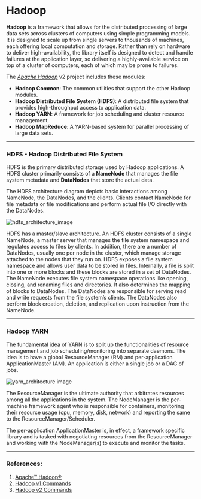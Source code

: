 Hadoop
=======

**Hadoop** is a framework that allows for the distributed processing of large data
 sets across clusters of computers using simple programming models.
 It is designed to scale up from single servers to thousands of machines,
 each offering local computation and storage.
 Rather than rely on hardware to deliver high-availability, the library itself
 is designed to detect and handle failures at the application layer,
 so delivering a highly-available service on top of a cluster of computers,
 each of which may be prone to failures.

The [*Apache Hadoop*](http://hadoop.apache.org/) v2 project includes these modules:

- **Hadoop Common**: The common utilities that support the other Hadoop modules.
- **Hadoop Distributed File System (HDFS)**: A distributed file system that provides
    high-throughput access to application data.
- **Hadoop YARN**: A framework for job scheduling and cluster resource management.
- **Hadoop MapReduce**: A YARN-based system for parallel processing of large data sets.

---

### HDFS - Hadoop Distributed File System

HDFS is the primary distributed storage used by Hadoop applications.
A HDFS cluster primarily consists of a **NameNode** that manages the file system
metadata and **DataNodes** that store the actual data.

The HDFS architecture diagram depicts basic interactions among NameNode,
 the DataNodes, and the clients.
 Clients contact NameNode for file metadata or file modifications and
 perform actual file I/O directly with the DataNodes.

![hdfs_architecture_image](http://hadoop.apache.org/docs/current/hadoop-project-dist/hadoop-hdfs/images/hdfsarchitecture.png)

 HDFS has a master/slave architecture. An HDFS cluster consists of a single
 NameNode, a master server that manages the file system namespace and regulates
 access to files by clients. In addition, there are a number of DataNodes,
 usually one per node in the cluster, which manage storage attached to the
 nodes that they run on.
 HDFS exposes a file system namespace and allows user data to be stored in files.
 Internally, a file is split into one or more blocks and these blocks are
 stored in a set of DataNodes. The NameNode executes file system namespace
 operations like opening, closing, and renaming files and directories.
 It also determines the mapping of blocks to DataNodes.
 The DataNodes are responsible for serving read and write requests from
 the file system’s clients. The DataNodes also perform block creation,
 deletion, and replication upon instruction from the NameNode.

---

### Hadoop YARN

The fundamental idea of YARN is to split up the functionalities of
 resource management and job scheduling/monitoring into separate daemons.
 The idea is to have a global ResourceManager (RM) and per-application
 ApplicationMaster (AM).
 An application is either a single job or a DAG of jobs.
 
 ![yarn_architecture image](http://hadoop.apache.org/docs/current/hadoop-yarn/hadoop-yarn-site/yarn_architecture.gif)

 The ResourceManager is the ultimate authority that arbitrates
 resources among all the applications in the system.
 The NodeManager is the per-machine framework agent who is responsible
 for containers, monitoring their resource usage (cpu, memory, disk, network)
 and reporting the same to the ResourceManager/Scheduler.

The per-application ApplicationMaster is, in effect, a framework specific
 library and is tasked with negotiating resources from the ResourceManager
 and working with the NodeManager(s) to execute and monitor the tasks.
 
 
 

---

### References:
1. [Apache™ Hadoop®](http://hadoop.apache.org/)
2. [Hadoop v1 Commands](https://github.com/animenon/Tech-FAQs/blob/master/bigdata/hadoop/hdfs_v1_commands.md)
3. [Hadoop v2 Commands](https://github.com/animenon/Tech-FAQs/blob/master/bigdata/hadoop/hdfs_v2_commands.md)
